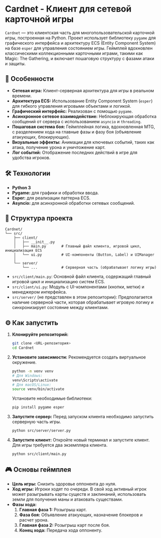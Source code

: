 # Cardnet - Клиент для сетевой карточной игры

`Cardnet` — это клиентская часть для многопользовательской карточной игры, построенная на Python. Проект использует библиотеку `pygame` для графического интерфейса и архитектуру ECS (Entity Component System) на базе `esper` для управления состоянием игры. Геймплей вдохновлен классическими коллекционными карточными играми, такими как Magic: The Gathering, и включает пошаговую структуру с фазами атаки и защиты.

## 🚀 Особенности

*   **Сетевая игра:** Клиент-серверная архитектура для игры в реальном времени.
*   **Архитектура ECS:** Использование Entity Component System (`esper`) для гибкого управления игровыми объектами и логикой.
*   **Графический интерфейс:** Реализован с помощью `pygame`.
*   **Асинхронное сетевое взаимодействие:** Неблокирующая обработка сообщений от сервера с использованием `asyncio` и `threading`.
*   **Пошаговая система боя:** Геймплейная логика, вдохновленная MTG, с разделением хода на главные фазы и фазу боя (объявление атакующих, блокирующих).
*   **Визуальные эффекты:** Анимации для ключевых событий, таких как атака, получение урона и уничтожение карт.
*   **Лог событий:** Отображение последних действий в игре для удобства игроков.

## 🛠️ Технологии

*   **Python 3**
*   **Pygame:** для графики и обработки ввода.
*   **Esper:** для реализации паттерна ECS.
*   **Asyncio:** для асинхронной обработки сетевых сообщений.

## 📂 Структура проекта

```
Cardnet/
└── src/
    ├── client/
    │   ├── __init__.py
    │   ├── main.py       # Главный файл клиента, игровой цикл, инициализация ECS
    │   └── ui.py         # UI-компоненты (Button, Label) и UIManager
    │
    └── server/
        └── ...           # Серверная часть (обрабатывает логику игры)
```

*   `src/client/main.py`: Основной файл клиента, содержащий главный игровой цикл и инициализацию систем ECS.
*   `src/client/ui.py`: Модуль с UI-компонентами (кнопки, метки) и менеджером интерфейса.
*   `src/server/` (не представлен в этом репозитории): Предполагается наличие серверной части, которая обрабатывает игровую логику и синхронизирует состояние между клиентами.

## ⚙️ Как запустить

1.  **Клонируйте репозиторий:**
    ```bash
    git clone <URL-репозитория>
    cd Cardnet
    ```

2.  **Установите зависимости:**
    Рекомендуется создать виртуальное окружение.
    ```bash
    python -m venv venv
    # Для Windows:
    venv\Scripts\activate
    # Для macOS/Linux:
    source venv/bin/activate
    ```
    Установите необходимые библиотеки:
    ```bash
    pip install pygame esper
    ```

3.  **Запустите сервер:**
    Перед запуском клиента необходимо запустить серверную часть игры.
    ```bash
    python src/server/server.py
    ```

4.  **Запустите клиент:**
    Откройте новый терминал и запустите клиент. Для игры требуется два экземпляра клиента.
    ```bash
    python src/client/main.py
    ```

## 🎮 Основы геймплея

*   **Цель игры:** Снизить здоровье оппонента до нуля.
*   **Ход игры:** Игроки ходят по очереди. В свой ход активный игрок может разыгрывать карты существ и заклинаний, использовать земли для получения маны и атаковать существами.
*   **Фазы хода:**
    1.  **Главная фаза 1:** Розыгрыш карт.
    2.  **Фаза боя:** Объявление атакующих, назначение блокеров и расчет урона.
    3.  **Главная фаза 2:** Розыгрыш карт после боя.
    4.  **Конец хода:** Передача хода оппоненту.